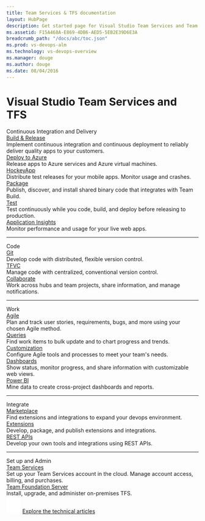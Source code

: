 ```yaml
---
title: Team Services & TFS documentation
layout: HubPage
description: Get started page for Visual Studio Team Services and Team Foundation Server (TFS) Documentation
ms.assetid: F15A468A-E869-4DB6-AED5-5EB2E39D6E3A
breadcrumb_path: "/docs/abc/toc.json"
ms.prod: vs-devops-alm
ms.technology: vs-devops-overview
ms.manager: douge
ms.author: douge
ms.date: 08/04/2016 
---
```


<div class="hubpage">
  <h1>Visual Studio Team Services and TFS</h1>
    <div class="row">
    <div class="col-sm-12 col-md-12 col-md-offset-2 title">
      Continuous Integration and Delivery
    </div>
  </div>
  <div class="row">
    <div class="col-sm-4 col-md-3 col-md-offset-2 item">
      <div class="title">
        <a href="build-release/overview.md">Build &amp; Release</a>
        <div class="desc">
          Implement continuous integration and continuous deployment 
	  to reliably deliver quality apps to your customers.
        </div>
      </div>
    </div>
    <div class="col-sm-4 col-md-3 item">
      <div class="title">
        <a href="build-release/apps/index.md">Deploy to Azure</a>
        <div class="desc">
          Release apps to Azure services and Azure virtual machines.
        </div>
      </div>
    </div>
    <div class="col-sm-4 col-md-3 item">
      <div class="title">
        <a href="https://www.visualstudio.com/hockey-app">HockeyApp</a>
        <div class="desc">
          Distribute test releases for your mobile apps. Monitor usage and crashes.
        </div>
      </div>
    </div>
  </div>
  <!-- end row 1/2 for the CI/CD content -->
  <div class="row">
    <div class="col-sm-4 col-md-3 col-md-offset-2 item">
      <div class="title">
        <a href="package/overview.md">Package</a>
        <div class="desc">
          Publish, discover, and install shared binary code that integrates with Team Build.
        </div>
      </div>
    </div>
    <div class="col-sm-4 col-md-3 item">
      <div class="title">
        <a href="build-release/test/index.md">Test</a>
        <div class="desc">
          Test continuously while you code, build, and deploy before releasing to production.
        </div>
      </div>
    </div>
    <div class="col-sm-4 col-md-3 item">
      <div class="title">
        <a href="https://docs.microsoft.com/azure/application-insights/app-insights-overview">Application Insights</a>
        <div class="desc">
          Monitor performance and usage for your live web apps.
        </div>
      </div>
    </div>
  </div>
  <hr>
  <!-- end row 1 -->
  <div class="row">
    <div class="col-sm-12 col-md-12 col-md-offset-2 title">
      Code 
    </div>
  </div>
  <div class="row">
    <div class="col-sm-6 col-md-3 col-md-offset-2 item">
      <div class="title">
        <a href="git/overview.md">Git</a>
        <div class="desc">
          Develop code with distributed, flexible version control.
        </div>
      </div>
    </div>
    <div class="col-sm-6 col-md-3 item">
      <div class="title">
        <a href="tfvc/overview.md">TFVC</a>
        <div class="desc">
          Manage code with centralized, conventional version control.
       </div>
      </div>
    </div>
	<div class="col-sm-4 col-md-3 item">
      <div class="title">
        <a href="collaborate/overview.md">Collaborate</a>
        <div class="desc">
          Work across hubs and team projects, share information, and manage notifications.  
        </div>
      </div>
    </div>
  </div>
  <hr>
  <!-- end row 2 -->
  <div class="row">
    <div class="col-sm-12 col-md-12 col-md-offset-2 title">
      Work
    </div>
  </div>
  <div class="row">
    <div class="col-sm-4 col-md-3 col-md-offset-2 item">
      <div class="title">
        <a href="work/overview.md">Agile</a>
        <div class="desc">
          Plan and track user stories, requirements, bugs, and more using your chosen Agile method.
        </div>
      </div>
    </div>
    <div class="col-sm-4 col-md-3 item">
      <div class="title">
        <a href="work/track/using-queries.md">Queries</a>
        <div class="desc">
          Find work items to bulk update and to chart progress and trends.
        </div>
      </div>
    </div>
    <div class="col-sm-4 col-md-3 item">
      <div class="title">
        <a href="work/customize/customize-work.md">Customization</a>
        <div class="desc">
          Configure Agile tools and processes to meet your team's needs.
        </div>
      </div>
    </div>
  </div>
  <!-- end row 1/2 for the Work content -->
  <div class="row">
    <div class="col-sm-4 col-md-3 col-md-offset-2 item">
      <div class="title">
        <a href="report/dashboards.md">Dashboards</a>
        <div class="desc">
          Show status, monitor progress, and share information with customizable web views.
        </div>
      </div>
    </div>
    <div class="col-sm-6 col-md-3 item">
      <div class="title">
        <a href="report/powerbi/overview.md">Power BI</a>
        <div class="desc">
          Mine data to create cross-project dashboards and reports.
        </div>
      </div>
    </div>
  </div>
  <hr>
  <!-- end row 3 -->
  <div class="row">
    <div class="col-sm-12 col-md-12 col-md-offset-2 title">
      Integrate
    </div>
  </div>
  <div class="row">
    <div class="col-sm-4 col-md-3 col-md-offset-2 item">
      <div class="title">
        <a href="marketplace/index.md">Marketplace</a>
        <div class="desc">
          Find extensions and integrations to expand your devops environment.
        </div>
      </div>
    </div>
    <div class="col-sm-4 col-md-3 item">
      <div class="title">
        <a href="extend/index.md">Extensions</a>
        <div class="desc">
          Develop, package, and publish extensions and integrations.
        </div>
      </div>
    </div>
    <div class="col-sm-4 col-md-3 item">
      <div class="title">
        <a href="integrate/index.md">REST APIs</a>
        <div class="desc">
          Develop your own tools and integrations using REST APIs.
        </div>
      </div>
    </div>
  </div>
  <!-- end integrate content rows -->

  <!-- end reporting content rows -->
  <hr>
  <div class="row">
    <div class="col-sm-12 col-md-12 col-md-offset-2 title">
      Set up and Admin
    </div>
  </div>
  <div class="row">
    <div class="col-sm-6 col-md-3 col-md-offset-2 item">
      <div class="title">
        <a href="accounts/account-management.md">Team Services</a>
        <div class="desc">
          Set up your Team Services account in the cloud. Manage account access, billing, and purchases.
        </div>
      </div>
    </div>
    <div class="col-sm-6 col-md-3 item">
      <div class="title">
        <a href="setup-admin/tfs/index.md">Team Foundation Server</a>
        <div class="desc">
          Install, upgrade, and administer on-premises TFS.
        </div>
      </div>
    </div>
  </div>
  <div class="articles">
    <img src="_img/articles-icon.png">
    <a href="https://www.visualstudio.com/articles/overview">Explore the technical articles</a>
  </div>
</div>
